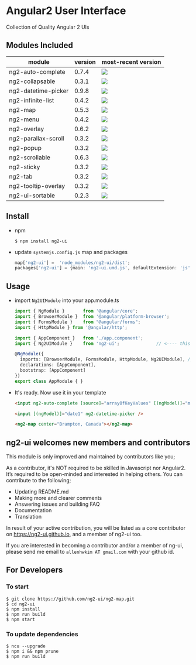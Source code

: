 # Angular2 User Interface

Collection of Quality Angular 2 UIs

## Modules Included

| module             | version | most-recent version                                                                 |
| ------------------ | ------- | ----------------------------------------------------------------------------------- |
| ng2-auto-complete  | 0.7.4   | ![](https://badge.fury.io/js/ng2-auto-complete.svg)                                 |
| ng2-collapsable    | 0.3.1   | ![](https://badge.fury.io/js/ng2-collapsable.svg)                                   |
| ng2-datetime-picker| 0.9.8   | ![](https://badge.fury.io/js/ng2-datetime-picker.svg)                               |
| ng2-infinite-list  | 0.4.2   | ![](https://badge.fury.io/js/ng2-infinite-list.svg)                                 |
| ng2-map            | 0.5.3   | ![](https://badge.fury.io/js/ng2-map.svg)                                           |
| ng2-menu           | 0.4.2   | ![](https://badge.fury.io/js/ng2-menu.svg)                                          |
| ng2-overlay        | 0.6.2   | ![](https://badge.fury.io/js/ng2-overlay.svg)                                       |
| ng2-parallax-scroll| 0.3.2   | ![](https://badge.fury.io/js/ng2-parallax-scroll.svg)                               |
| ng2-popup          | 0.3.2   | ![](https://badge.fury.io/js/ng2-popup.svg)                                         |
| ng2-scrollable     | 0.6.3   | ![](https://badge.fury.io/js/ng2-scrollable.svg)                                    |
| ng2-sticky         | 0.3.2   | ![](https://badge.fury.io/js/ng2-sticky.svg)                                        |
| ng2-tab            | 0.3.2   | ![](https://badge.fury.io/js/ng2-tab.svg)                                           |
| ng2-tooltip-overlay| 0.3.2   | ![](https://badge.fury.io/js/ng2-tooltip-overlay.svg)                               |
| ng2-ui-sortable    | 0.2.3   | ![](https://badge.fury.io/js/ng2-ui-sortable.svg)                                   |

## Install

* npm

    ```Shell
    $ npm install ng2-ui
    ```

* update `systemjs.config.js` map and packages

    ```TypeScript
    map['ng2-ui'] =  'node_modules/ng2-ui/dist';
    packages['ng2-ui'] = {main: 'ng2-ui.umd.js', defaultExtension: 'js'}
    ```

## Usage

* import `Ng2UIModule` into your app.module.ts

    ```TypeScript
    import { NgModule }       from '@angular/core';
    import { BrowserModule }  from '@angular/platform-browser';
    import { FormsModule }    from "@angular/forms";
    import { HttpModule } from '@angular/http';

    import { AppComponent }   from './app.component';
    import { Ng2UIModule }    from 'ng2-ui';              // <---- this

    @NgModule({
      imports: [BrowserModule, FormsModule, HttpModule, Ng2UIModule], // <--- this
      declarations: [AppComponent],
      bootstrap: [AppComponent]
    })
    export class AppModule { }
    ```

* It's ready. Now use it in your template

    ```HTML
    <input ng2-auto-complete [source]="arrayOfKeyValues" [(ngModel)]="myModel" />

    <input [(ngModel)]="date1" ng2-datetime-picker />

    <ng2-map center="Brampton, Canada"></ng2-map>
    ```

## **ng2-ui** welcomes new members and contributors

This module is only improved and maintained by contributors like you;

As a contributor, it's NOT required to be skilled in Javascript nor Angular2.
It’s required to be open-minded and interested in helping others.
You can contribute to the following;

  * Updating README.md
  * Making more and clearer comments
  * Answering issues and building FAQ
  * Documentation
  * Translation

In result of your active contribution, you will be listed as a core contributor
on https://ng2-ui.github.io, and a member of ng2-ui too.

If you are interested in becoming a contributor and/or a member of ng-ui,
please send me email to `allenhwkim AT gmail.com` with your github id.

## For Developers

### To start

```Shell
$ git clone https://github.com/ng2-ui/ng2-map.git
$ cd ng2-ui
$ npm install
$ npm run build
$ npm start
```

### To update dependencies

```Shell
$ ncu --upgrade
$ npm i && npm prune
$ npm run build
```
